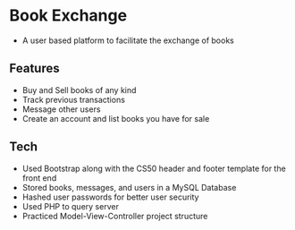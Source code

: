 # Book Exchange
- A user based platform to facilitate the exchange of books
## Features
- Buy and Sell books of any kind
- Track previous transactions
- Message other users
- Create an account and list books you have for sale
## Tech
- Used Bootstrap along with the CS50 header and footer template for the front end
- Stored books, messages, and users in a MySQL Database
- Hashed user passwords for better user security
- Used PHP to query server
- Practiced Model-View-Controller project structure
